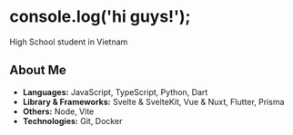 # console.log('hi guys!');

High School student in Vietnam

## About Me

- **Languages:** JavaScript, TypeScript, Python, Dart
- **Library & Frameworks:** Svelte & SvelteKit, Vue & Nuxt, Flutter, Prisma
- **Others:** Node, Vite
- **Technologies:** Git, Docker


